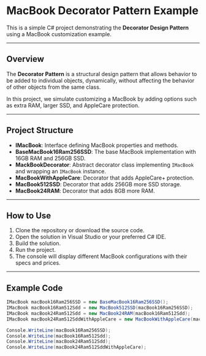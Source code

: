 # MacBook Decorator Pattern Example

This is a simple C# project demonstrating the **Decorator Design Pattern** using a MacBook customization example.

---

## Overview

The **Decorator Pattern** is a structural design pattern that allows behavior to be added to individual objects, dynamically, without affecting the behavior of other objects from the same class.

In this project, we simulate customizing a MacBook by adding options such as extra RAM, larger SSD, and AppleCare protection.

---

## Project Structure

- **IMacBook**: Interface defining MacBook properties and methods.
- **BaseMacBook16Ram256SSD**: The base MacBook implementation with 16GB RAM and 256GB SSD.
- **MackBookDecorator**: Abstract decorator class implementing `IMacBook` and wrapping an `IMacBook` instance.
- **MacBookWithAppleCare**: Decorator that adds AppleCare+ protection.
- **MacBook512SSD**: Decorator that adds 256GB more SSD storage.
- **MacBook24RAM**: Decorator that adds 8GB more RAM.

---

## How to Use

1. Clone the repository or download the source code.
2. Open the solution in Visual Studio or your preferred C# IDE.
3. Build the solution.
4. Run the project.
5. The console will display different MacBook configurations with their specs and prices.

---

## Example Code

```csharp
IMacBook macBook16Ram256SSD = new BaseMacBook16Ram256SSD();
IMacBook macBook16Ram512Sdd = new MacBook512SSD(macBook16Ram256SSD);
IMacBook macBook24Ram512Sdd = new MacBook24RAM(macBook16Ram512Sdd);
IMacBook macBook24Ram512SddWithAppleCare = new MacBookWithAppleCare(macBook24Ram512Sdd);

Console.WriteLine(macBook16Ram256SSD);
Console.WriteLine(macBook16Ram512Sdd);
Console.WriteLine(macBook24Ram512Sdd);
Console.WriteLine(macBook24Ram512SddWithAppleCare);
